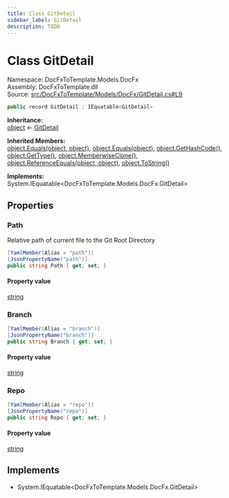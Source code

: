 ```yaml
---
title: Class GitDetail
sidebar_label: GitDetail
description: TODO
---
```


# Class GitDetail
Namespace: DocFxToTemplate.Models.DocFx   
Assembly: DocFxToTemplate.dll  
Source: [src/DocFxToTemplate/Models/DocFx/GitDetail.cs#L9](https://github.com/k-wojcik/DocFxToTemplate/blob/master/src/DocFxToTemplate/Models/DocFx/GitDetail.cs#L9)    
   

```csharp title="src/DocFxToTemplate/Models/DocFx/GitDetail.cs#L9" 
public record GitDetail : IEquatable<GitDetail>
```

**Inheritance:**   
[object](https://learn.microsoft.com/dotnet/api/system.object) &lt;- 
[GitDetail](../DocFxToTemplate.Models.DocFx/GitDetail)   

**Inherited Members:**   
[object.Equals(object, object)](https://learn.microsoft.com/dotnet/api/system.object.equals#system-object-equals(system-object-system-object)), [object.Equals(object)](https://learn.microsoft.com/dotnet/api/system.object.equals#system-object-equals(system-object)), [object.GetHashCode()](https://learn.microsoft.com/dotnet/api/system.object.gethashcode), [object.GetType()](https://learn.microsoft.com/dotnet/api/system.object.gettype), [object.MemberwiseClone()](https://learn.microsoft.com/dotnet/api/system.object.memberwiseclone), [object.ReferenceEquals(object, object)](https://learn.microsoft.com/dotnet/api/system.object.referenceequals), [object.ToString()](https://learn.microsoft.com/dotnet/api/system.object.tostring)   

**Implements:**   
System.IEquatable\<DocFxToTemplate.Models.DocFx.GitDetail\>   

## Properties
### Path
Relative path of current file to the Git Root Directory   
            
```csharp title="src/DocFxToTemplate/Models/DocFx/GitDetail.cs#L14"
[YamlMember(Alias = "path")]
[JsonPropertyName("path")]
public string Path { get; set; }
```   

#### Property value
[string](https://learn.microsoft.com/dotnet/api/system.string)   
   
### Branch
   
            
```csharp title="src/DocFxToTemplate/Models/DocFx/GitDetail.cs#L18"
[YamlMember(Alias = "branch")]
[JsonPropertyName("branch")]
public string Branch { get; set; }
```   

#### Property value
[string](https://learn.microsoft.com/dotnet/api/system.string)   
   
### Repo
   
            
```csharp title="src/DocFxToTemplate/Models/DocFx/GitDetail.cs#L22"
[YamlMember(Alias = "repo")]
[JsonPropertyName("repo")]
public string Repo { get; set; }
```   

#### Property value
[string](https://learn.microsoft.com/dotnet/api/system.string)   
   
   

   

   

   

## Implements
* System.IEquatable\<DocFxToTemplate.Models.DocFx.GitDetail\>
   

   
